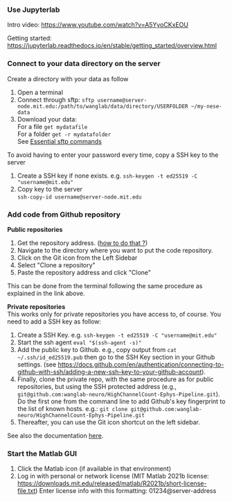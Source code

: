 ### Use Jupyterlab

Intro video: https://www.youtube.com/watch?v=A5YyoCKxEOU  
  
Getting started: 
https://jupyterlab.readthedocs.io/en/stable/getting_started/overview.html  

### Connect to your data directory on the server 
Create a directory with your data as follow
1. Open a terminal 
2. Connect through sftp: 
`sftp username@server-node.mit.edu:/path/to/wanglab/data/directory/USERFOLDER ~/my-nese-data`
3. Download your data:   
   For a file `get mydatafile`  
   For a folder `get -r mydatafolder`  
 See [Essential sftp commands](https://docs.oracle.com/cd/E26502_01/html/E29001/remotehowtoaccess-14.html)

To avoid having to enter your password every time, copy a SSH key to the server
1. Create a SSH key if none exists. e.g.
    `ssh-keygen -t ed25519 -C "username@mit.edu"`
2. Copy key to the server  
    `ssh-copy-id username@server-node.mit.edu`

### Add code from Github repository 

**Public repositories**  
1. Get the repository address. ([how to do that ?](https://docs.github.com/en/repositories/creating-and-managing-repositories/cloning-a-repository))
3. Navigate to the directory where you want to put the code repository.
3. Click on the Git icon from the Left Sidebar
4. Select "Clone a repository"
5. Paste the repository address and click "Clone"

This can be done from the terminal following the same procedure as explained in the link above. 

**Private repositories**  
This works only for private repositories you have access to, of course. You need to add a SSH key as follow:  
1. Create a SSH Key. e.g.
 `ssh-keygen -t ed25519 -C "username@mit.edu"`
2. Start the ssh agent	`eval "$(ssh-agent -s)"`  
4. Add the public key to Github. e.g., copy output from `cat ~/.ssh/id_ed25519.pub` then go to the SSH Key section in your Github settings. (see https://docs.github.com/en/authentication/connecting-to-github-with-ssh/adding-a-new-ssh-key-to-your-github-account).  
5. Finally, clone the private repo, with the same procedure as for public repositories, but using the SSH protected address (e.g., `git@github.com:wanglab-neuro/HighChannelCount-Ephys-Pipeline.git`). 
Do the first one from the command line to add Github's key fingerprint to the list of known hosts. e.g.: `git clone git@github.com:wanglab-neuro/HighChannelCount-Ephys-Pipeline.git`
6. Thereafter, you can use the Git icon shortcut on the left sidebar.

See also the documentation [here](https://docs.github.com/en/authentication/connecting-to-github-with-ssh). 

### Start the Matlab GUI
1. Click the Matlab icon (if available in that environment)
2. Log in with personal or network license (MIT Matlab 2021b license: 
https://downloads.mit.edu/released/matlab/R2021b/short-license-file.txt)
Enter license info with this formatting: 01234@server-address


<!--### Create a new environment and make it available to notebooks -->
 
<!--### Use the Matlab server on the Openmind Cluster -->
